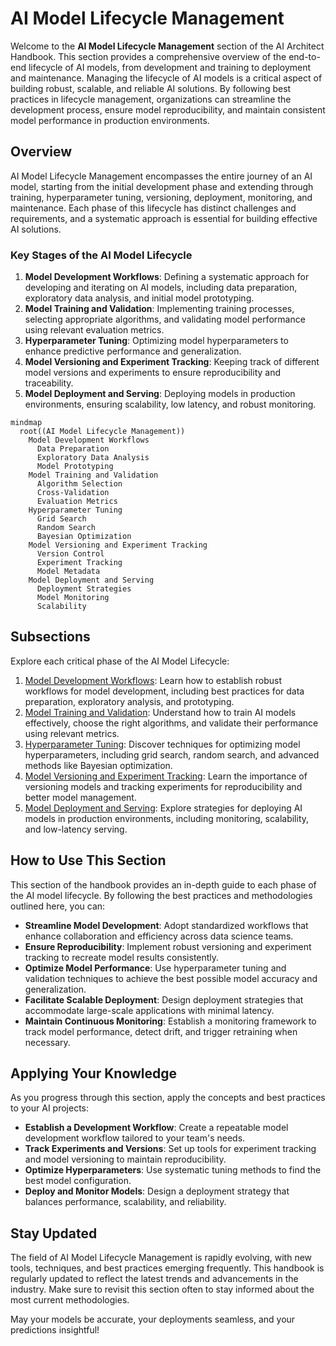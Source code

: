 # AI Model Lifecycle Management

Welcome to the **AI Model Lifecycle Management** section of the AI Architect Handbook. This section provides a comprehensive overview of the end-to-end lifecycle of AI models, from development and training to deployment and maintenance. Managing the lifecycle of AI models is a critical aspect of building robust, scalable, and reliable AI solutions. By following best practices in lifecycle management, organizations can streamline the development process, ensure model reproducibility, and maintain consistent model performance in production environments.

## Overview

AI Model Lifecycle Management encompasses the entire journey of an AI model, starting from the initial development phase and extending through training, hyperparameter tuning, versioning, deployment, monitoring, and maintenance. Each phase of this lifecycle has distinct challenges and requirements, and a systematic approach is essential for building effective AI solutions.

### Key Stages of the AI Model Lifecycle

1. **Model Development Workflows**: Defining a systematic approach for developing and iterating on AI models, including data preparation, exploratory data analysis, and initial model prototyping.
2. **Model Training and Validation**: Implementing training processes, selecting appropriate algorithms, and validating model performance using relevant evaluation metrics.
3. **Hyperparameter Tuning**: Optimizing model hyperparameters to enhance predictive performance and generalization.
4. **Model Versioning and Experiment Tracking**: Keeping track of different model versions and experiments to ensure reproducibility and traceability.
5. **Model Deployment and Serving**: Deploying models in production environments, ensuring scalability, low latency, and robust monitoring.

```mermaid
mindmap
  root((AI Model Lifecycle Management))
    Model Development Workflows
      Data Preparation
      Exploratory Data Analysis
      Model Prototyping
    Model Training and Validation
      Algorithm Selection
      Cross-Validation
      Evaluation Metrics
    Hyperparameter Tuning
      Grid Search
      Random Search
      Bayesian Optimization
    Model Versioning and Experiment Tracking
      Version Control
      Experiment Tracking
      Model Metadata
    Model Deployment and Serving
      Deployment Strategies
      Model Monitoring
      Scalability
```

## Subsections

Explore each critical phase of the AI Model Lifecycle:

1. [Model Development Workflows](01-Model-Development-Workflows.md): Learn how to establish robust workflows for model development, including best practices for data preparation, exploratory analysis, and prototyping.
2. [Model Training and Validation](02-Model-Training-and-Validation.md): Understand how to train AI models effectively, choose the right algorithms, and validate their performance using relevant metrics.
3. [Hyperparameter Tuning](03-Hyperparameter-Tuning.md): Discover techniques for optimizing model hyperparameters, including grid search, random search, and advanced methods like Bayesian optimization.
4. [Model Versioning and Experiment Tracking](04-Model-Versioning-and-Experiment-Tracking.md): Learn the importance of versioning models and tracking experiments for reproducibility and better model management.
5. [Model Deployment and Serving](05-Model-Deployment-and-Serving.md): Explore strategies for deploying AI models in production environments, including monitoring, scalability, and low-latency serving.

## How to Use This Section

This section of the handbook provides an in-depth guide to each phase of the AI model lifecycle. By following the best practices and methodologies outlined here, you can:

- **Streamline Model Development**: Adopt standardized workflows that enhance collaboration and efficiency across data science teams.
- **Ensure Reproducibility**: Implement robust versioning and experiment tracking to recreate model results consistently.
- **Optimize Model Performance**: Use hyperparameter tuning and validation techniques to achieve the best possible model accuracy and generalization.
- **Facilitate Scalable Deployment**: Design deployment strategies that accommodate large-scale applications with minimal latency.
- **Maintain Continuous Monitoring**: Establish a monitoring framework to track model performance, detect drift, and trigger retraining when necessary.

## Applying Your Knowledge

As you progress through this section, apply the concepts and best practices to your AI projects:

- **Establish a Development Workflow**: Create a repeatable model development workflow tailored to your team's needs.
- **Track Experiments and Versions**: Set up tools for experiment tracking and model versioning to maintain reproducibility.
- **Optimize Hyperparameters**: Use systematic tuning methods to find the best model configuration.
- **Deploy and Monitor Models**: Design a deployment strategy that balances performance, scalability, and reliability.

## Stay Updated

The field of AI Model Lifecycle Management is rapidly evolving, with new tools, techniques, and best practices emerging frequently. This handbook is regularly updated to reflect the latest trends and advancements in the industry. Make sure to revisit this section often to stay informed about the most current methodologies.

May your models be accurate, your deployments seamless, and your predictions insightful!

